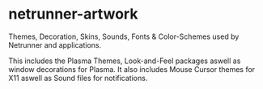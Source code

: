 # netrunner-artwork

Themes, Decoration, Skins, Sounds, Fonts & Color-Schemes used by Netrunner and applications.

This includes the Plasma Themes, Look-and-Feel packages aswell as window decorations for Plasma. 
It also includes Mouse Cursor themes for X11 aswell as Sound files for notifications. 

